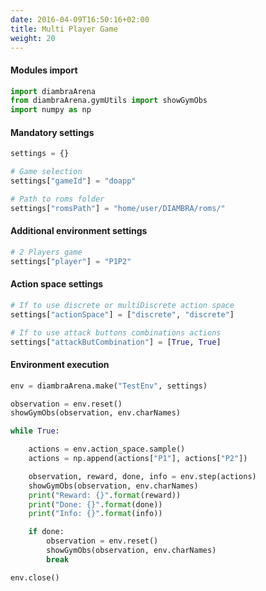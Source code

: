 ```yaml
---
date: 2016-04-09T16:50:16+02:00
title: Multi Player Game
weight: 20
---
```


#### Modules import

```python
import diambraArena
from diambraArena.gymUtils import showGymObs
import numpy as np
```
#### Mandatory settings

```python
settings = {}

# Game selection
settings["gameId"] = "doapp"

# Path to roms folder
settings["romsPath"] = "home/user/DIAMBRA/roms/"
```

#### Additional environment settings

```python
# 2 Players game
settings["player"] = "P1P2"
```

#### Action space settings

```python
# If to use discrete or multiDiscrete action space
settings["actionSpace"] = ["discrete", "discrete"]

# If to use attack buttons combinations actions
settings["attackButCombination"] = [True, True]
```

#### Environment execution

```python
env = diambraArena.make("TestEnv", settings)

observation = env.reset()
showGymObs(observation, env.charNames)

while True:

    actions = env.action_space.sample()
    actions = np.append(actions["P1"], actions["P2"])

    observation, reward, done, info = env.step(actions)
    showGymObs(observation, env.charNames)
    print("Reward: {}".format(reward))
    print("Done: {}".format(done))
    print("Info: {}".format(info))

    if done:
        observation = env.reset()
        showGymObs(observation, env.charNames)
        break

env.close()
```
